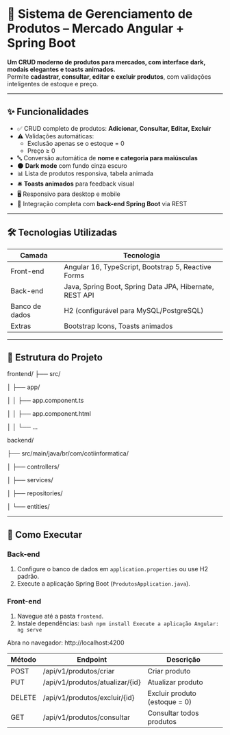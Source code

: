 # 🛒 Sistema de Gerenciamento de Produtos – Mercado Angular + Spring Boot

**Um CRUD moderno de produtos para mercados, com interface dark, modais elegantes e toasts animados.**  
Permite **cadastrar, consultar, editar e excluir produtos**, com validações inteligentes de estoque e preço.

---

## ✨ Funcionalidades

- ✅ CRUD completo de produtos: **Adicionar, Consultar, Editar, Excluir**  
- ⚠️ Validações automáticas:  
  - Exclusão apenas se o estoque = 0  
  - Preço ≥ 0  
- 🔤 Conversão automática de **nome e categoria para maiúsculas**  
- 🌑 **Dark mode** com fundo cinza escuro  
- 📊 Lista de produtos responsiva, tabela animada  
- 🛎️ **Toasts animados** para feedback visual  
- 🖥️ Responsivo para desktop e mobile  
- 🔗 Integração completa com **back-end Spring Boot** via REST  

---

## 🛠 Tecnologias Utilizadas

| Camada | Tecnologia |
|--------|------------|
| Front-end | Angular 16, TypeScript, Bootstrap 5, Reactive Forms |
| Back-end  | Java, Spring Boot, Spring Data JPA, Hibernate, REST API |
| Banco de dados | H2 (configurável para MySQL/PostgreSQL) |
| Extras | Bootstrap Icons, Toasts animados |

---

## 📂 Estrutura do Projeto

frontend/
├── src/

│ ├── app/

│ │ ├── app.component.ts

│ │ ├── app.component.html

│ │ └── ...

backend/

├── src/main/java/br/com/cotiinformatica/

│ ├── controllers/

│ ├── services/

│ ├── repositories/

│ └── entities/


---

## 🚀 Como Executar

### Back-end
1. Configure o banco de dados em `application.properties` ou use H2 padrão.  
2. Execute a aplicação Spring Boot (`ProdutosApplication.java`).  

### Front-end
1. Navegue até a pasta `frontend`.  
2. Instale dependências:
`bash
npm install
Execute a aplicação Angular:
ng serve`

Abra no navegador:
http://localhost:4200

| Método | Endpoint                        | Descrição                     |
| ------ | ------------------------------- | ----------------------------- |
| POST   | /api/v1/produtos/criar          | Criar produto                 |
| PUT    | /api/v1/produtos/atualizar/{id} | Atualizar produto             |
| DELETE | /api/v1/produtos/excluir/{id}   | Excluir produto (estoque = 0) |
| GET    | /api/v1/produtos/consultar      | Consultar todos produtos      |






